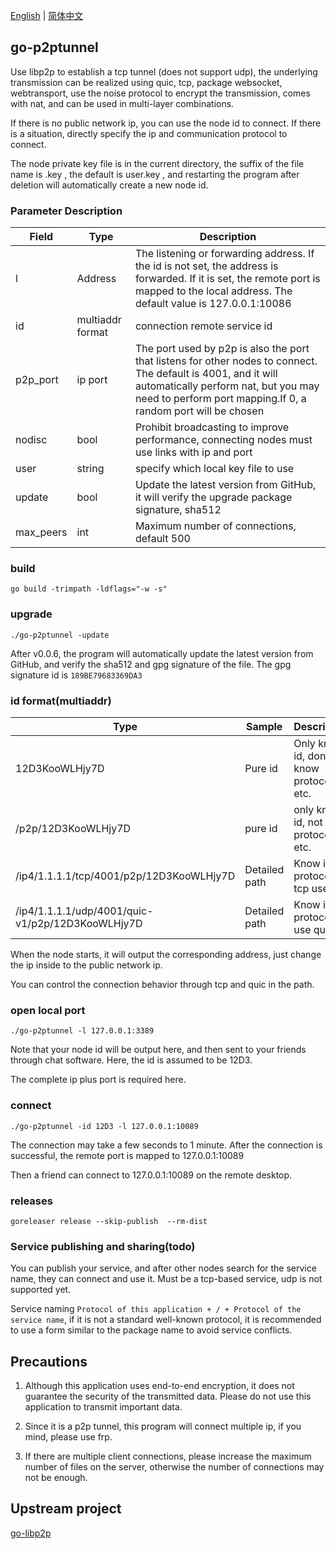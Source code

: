 [English](./README.md) | [简体中文](./README.zh-CN.md)

## go-p2ptunnel

Use libp2p to establish a tcp tunnel (does not support udp), the underlying transmission can be realized using quic, tcp, package websocket, webtransport, use the noise protocol to encrypt the transmission, comes with nat, and can be used in multi-layer combinations.

If there is no public network ip, you can use the node id to connect. If there is a situation, directly specify the ip and communication protocol to connect.

The node private key file is in the current directory, the suffix of the file name is .key , the default is user.key , and restarting the program after deletion will automatically create a new node id.

### Parameter Description

| Field     | Type             | Description                                                                                                                                                                             |
|-----------|------------------|-----------------------------------------------------------------------------------------------------------------------------------------------------------------------------------------|
| l         | Address          | The listening or forwarding address. If the id is not set, the address is forwarded. If it is set, the remote port is mapped to the local address. The default value is 127.0.0.1:10086 |
| id        | multiaddr format | connection remote service id                                                                                                                                                            |
| p2p_port  | ip port          | The port used by p2p is also the port that listens for other nodes to connect. The default is 4001, and it will automatically perform nat, but you may need to perform port mapping.If 0, a random port will be chosen    |
| nodisc    | bool             | Prohibit broadcasting to improve performance, connecting nodes must use links with ip and port                                                                                          |
| user      | string           | specify which local key file to use                                                                                                                                                     |
| update    | bool             | Update the latest version from GitHub, it will verify the upgrade package signature, sha512                                                                                             |
| max_peers | int              | Maximum number of connections, default 500                                                                                                                                              |

### build

` go build -trimpath -ldflags="-w -s" `

### upgrade

`./go-p2ptunnel -update`

After v0.0.6, the program will automatically update the latest version from GitHub, and verify the sha512 and gpg signature of the file. The gpg signature id is `189BE79683369DA3`

### id format(multiaddr)
| Type | Sample | Description |
| ---- | ---- |---- |
|12D3KooWLHjy7D | Pure id| Only know id, don't know protocol, ip, etc. |
|/p2p/12D3KooWLHjy7D|pure id | only know id, not protocol, ip, etc.|
|/ip4/1.1.1.1/tcp/4001/p2p/12D3KooWLHjy7D| Detailed path|Know ip, protocol, tcp used|
|/ip4/1.1.1.1/udp/4001/quic-v1/p2p/12D3KooWLHjy7D| Detailed path|Know ip, protocol, use quic|

When the node starts, it will output the corresponding address, just change the ip inside to the public network ip.

You can control the connection behavior through tcp and quic in the path.

### open local port
`./go-p2ptunnel -l 127.0.0.1:3389`

Note that your node id will be output here, and then sent to your friends through chat software. Here, the id is assumed to be 12D3.

The complete ip plus port is required here.

### connect
`./go-p2ptunnel -id 12D3 -l 127.0.0.1:10089`

The connection may take a few seconds to 1 minute. After the connection is successful, the remote port is mapped to 127.0.0.1:10089

Then a friend can connect to 127.0.0.1:10089 on the remote desktop.

### releases

`goreleaser release --skip-publish  --rm-dist`


### Service publishing and sharing(todo)

You can publish your service, and after other nodes search for the service name, they can connect and use it. Must be a tcp-based service, udp is not supported yet.

Service naming `Protocol of this application + / + Protocol of the service name`, if it is not a standard well-known protocol, it is recommended to use a form similar to the package name to avoid service conflicts.


## Precautions
1. Although this application uses end-to-end encryption, it does not guarantee the security of the transmitted data. Please do not use this application to transmit important data.

2. Since it is a p2p tunnel, this program will connect multiple ip, if you mind, please use frp.

3. If there are multiple client connections, please increase the maximum number of files on the server, otherwise the number of connections may not be enough.

## Upstream project

[go-libp2p](https://github.com/libp2p/go-libp2p)